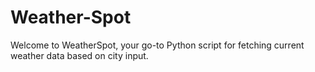 # Weather-Spot
Welcome to WeatherSpot, your go-to Python script for fetching current weather data based on city input.
